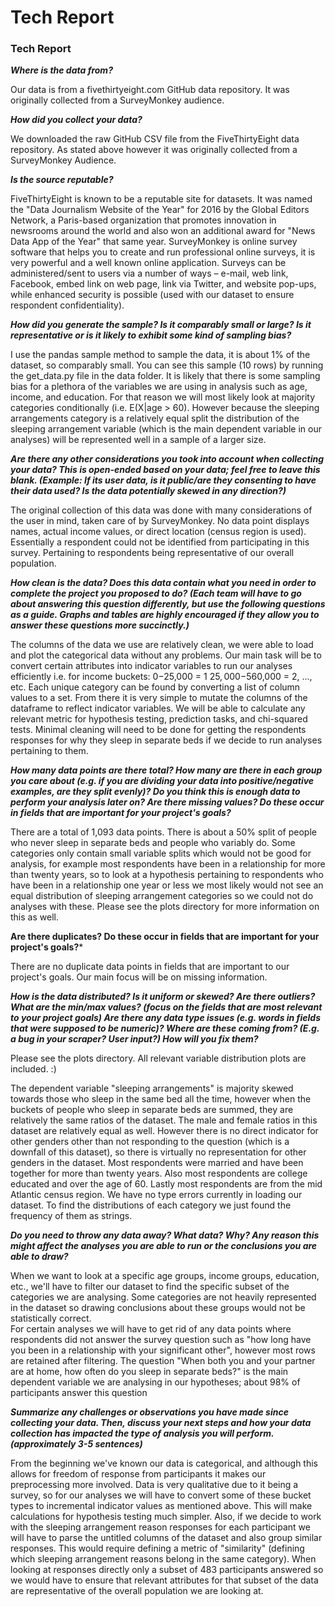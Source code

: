 # Tech Report

### Tech Report ###
***Where is the data from?***

Our data is from a fivethirtyeight.com GitHub data repository. It was originally collected from a SurveyMonkey audience.

***How did you collect your data?***

We downloaded the raw GitHub CSV file from the FiveThirtyEight data repository. As stated above however it was originally collected from a SurveyMonkey Audience.

***Is the source reputable?***

FiveThirtyEight is known to be a reputable site for datasets. It was named the "Data Journalism Website of the Year" for 2016 by the Global Editors Network, a Paris-based organization that promotes innovation in newsrooms around the world and also won an additional award for "News Data App of the Year" that same year. SurveyMonkey is online survey software that helps you to create and run professional online surveys, it is very powerful and a well known online application. Surveys can be administered/sent to users via a number of ways – e-mail, web link, Facebook, embed link on web page, link via Twitter, and website pop-ups, while enhanced security is possible (used with our dataset to ensure respondent confidentiality).

***How did you generate the sample? Is it comparably small or large? Is it representative or is it likely to exhibit some kind of sampling bias?***

I use the pandas sample method to sample the data, it is about 1% of the dataset, so comparably small. You can see this sample (10 rows) by running the get_data.py file in the data folder. It is likely that there is some sampling bias for a plethora of the variables we are using in analysis such as age, income, and education. For that reason we will most likely look at majority categories conditionally (i.e. E(X|age > 60). However because the sleeping arrangements category is a relatively equal split the distribution of the sleeping arrangement variable (which is the main dependent variable in our analyses) will be represented well in a sample of a larger size.

***Are there any other considerations you took into account when collecting your data? This is open-ended based on your data; feel free to leave this blank. (Example: If its user data, is it public/are they consenting to have their data used? Is the data potentially skewed in any direction?)***

The original collection of this data was done with many considerations of the user in mind, taken care of by SurveyMonkey. No data point displays names, actual income values, or direct location (census region is used). Essentially a respondent could not be identified from participating in this survey. Pertaining to respondents being representative of our overall population.

***How clean is the data? Does this data contain what you need in order to complete the project you proposed to do? (Each team will have to go about answering this question differently, but use the following questions as a guide. Graphs and tables are highly encouraged if they allow you to answer these questions more succinctly.)***

The columns of the data we use are relatively clean, we were able to load and plot the categorical data without any problems. Our main task will be to convert certain attributes into indicator variables to run our analyses efficiently i.e. for income buckets: $0-$25,000 = 1 $25,000-$560,000 = 2, ..., etc. Each unique category can be found by converting a list of column values to a set. From there it is very simple to mutate the columns of the dataframe to reflect indicator variables. We will be able to calculate any relevant metric for hypothesis testing, prediction tasks, and chi-squared tests. Minimal cleaning will need to be done for getting the respondents responses for why they sleep in separate beds if we decide to run analyses pertaining to them.

***How many data points are there total? How many are there in each group you care about (e.g. if you are dividing your data into positive/negative examples, are they split evenly)? Do you think this is enough data to perform your analysis later on? Are there missing values? Do these occur in fields that are important for your project's goals?***

There are a total of 1,093 data points. There is about a 50% split of people who never sleep in separate beds and people who variably do. Some categories only contain small variable splits which would not be good for analysis, for example most respondents have been in a relationship for more than twenty years, so to look at a hypothesis pertaining to respondents who have been in a relationship one year or less we most likely would not see an equal distribution of sleeping arrangement categories so we could not do analyses with these. Please see the plots directory for more information on this as well.

**Are there duplicates? Do these occur in fields that are important for your project's goals?***

There are no duplicate data points in fields that are important to our project's goals. Our main focus will be on missing information.

***How is the data distributed? Is it uniform or skewed? Are there outliers? What are the min/max values? (focus on the fields that are most relevant to your project goals)
Are there any data type issues (e.g. words in fields that were supposed to be numeric)? Where are these coming from? (E.g. a bug in your scraper? User input?) How will you fix them?***

Please see the plots directory. All relevant variable distribution plots are included. :)

The dependent variable "sleeping arrangements" is majority skewed towards those who sleep in the same bed all the time, however when the buckets of people who sleep in separate beds are summed, they are relatively the same ratios of the dataset. The male and female ratios in this dataset are relatively equal as well. However there is no direct indicator for other genders other than not responding to the question (which is a downfall of this dataset), so there is virtually no representation for other genders in the dataset. Most respondents were married and have been together for more than twenty years. Also most respondents are college educated and over the age of 60. Lastly most respondents are from the mid Atlantic census region. We have no type errors currently in loading our dataset. To find the distributions of each category we just found the frequency of them as strings.

***Do you need to throw any data away? What data? Why? Any reason this might affect the analyses you are able to run or the conclusions you are able to draw?***

When we want to look at a specific age groups, income groups, education, etc., we'll have to filter our dataset to find the specific subset of the categories we are analysing. Some categories are not heavily represented in the dataset so drawing conclusions about these groups would not be statistically correct.  
For certain analyses we will have to get rid of any data points where respondents did not answer the survey question such as "how long have you been in a relationship with your significant other", however most rows are retained after filtering. The question "When both you and your partner are at home, how often do you sleep in separate beds?" is the main dependent variable we are analysing in our hypotheses; about 98% of participants answer this question

***Summarize any challenges or observations you have made since collecting your data. Then, discuss your next steps and how your data collection has impacted the type of analysis you will perform. (approximately 3-5 sentences)***

From the beginning we've known our data is categorical, and although this allows for freedom of response from participants it makes our preprocessing more involved. Data is very qualitative due to it being a survey, so for our analyses we will have to convert some of these bucket types to incremental indicator values as mentioned above. This will make calculations for hypothesis testing much simpler. Also, if we decide to work with the sleeping arrangement reason responses for each participant we will have to parse the untitled columns of the dataset and also group similar responses. This would require defining a metric of "similarity" (defining which sleeping arrangement reasons belong in the same category). When looking at responses directly only a subset of 483 participants answered so we would have to ensure that relevant attributes for that subset of the data are representative of the overall population we are looking at.

